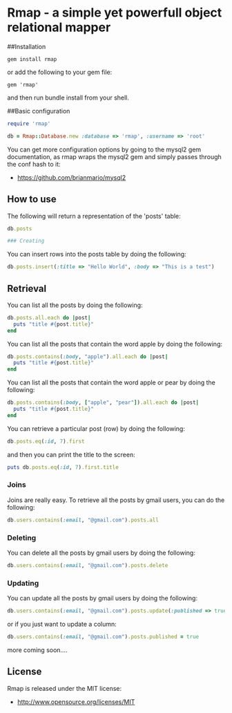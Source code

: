 
# Rmap - a simple yet powerfull object relational mapper



##Installation

```
gem install rmap
```
or add the following to your gem file:

```
gem 'rmap'
```
and then run bundle install from your shell.

##Basic configuration

```ruby
require 'rmap'

db = Rmap::Database.new :database => 'rmap', :username => 'root'
```
You can get more configuration options by going to the mysql2 gem documentation, as rmap wraps the mysql2 gem and simply passes through the conf hash to it:

* https://github.com/brianmario/mysql2

## How to use

The following will return a representation of the 'posts' table:

```ruby
db.posts

### Creating

```
You can insert rows into the posts table by doing the following:

```ruby
db.posts.insert(:title => "Hello World", :body => "This is a test")
```

## Retrieval

You can list all the posts by doing the following:

```ruby
db.posts.all.each do |post|
  puts "title #{post.title}"
end
```

You can list all the posts that contain the word apple by doing the following:

```ruby
db.posts.contains(:body, "apple").all.each do |post|
  puts "title #{post.title}"
end
```

You can list all the posts that contain the word apple or pear by doing the following:

```ruby
db.posts.contains(:body, ["apple", "pear"]).all.each do |post|
  puts "title #{post.title}"
end
```

You can retrieve a particular post (row) by doing the following:

```ruby
db.posts.eq(:id, 7).first
```

and then you can print the title to the screen:

```ruby
puts db.posts.eq(:id, 7).first.title
```

### Joins

Joins are really easy. To retrieve all the posts by gmail users, you can do the following:

```ruby
db.users.contains(:email, "@gmail.com").posts.all
```

### Deleting

You can delete all the posts by gmail users by doing the following:

```ruby
db.users.contains(:email, "@gmail.com").posts.delete
```

### Updating

You can update all the posts by gmail users by doing the following:

```ruby
db.users.contains(:email, "@gmail.com").posts.update(:published => true)
```

or if you just want to update a column:

```ruby
db.users.contains(:email, "@gmail.com").posts.published = true
```

more coming soon....

## License

Rmap is released under the MIT license:

* http://www.opensource.org/licenses/MIT
